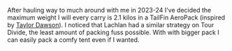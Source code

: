 After hauling way to much around with me in 2023-24 I've decided the maximum weight I will every carry is 2.1 kilos in a TailFin AeroPack (inspired by [Taylor Dawson](https://www.youtube.com/shorts/HSxsF0F9tP4)). I noticed that Lachlan had a similar strategy on Tour Divide, the least amount of packing fuss possible. With with bigger pack I can easily pack a comfy tent even if I wanted.